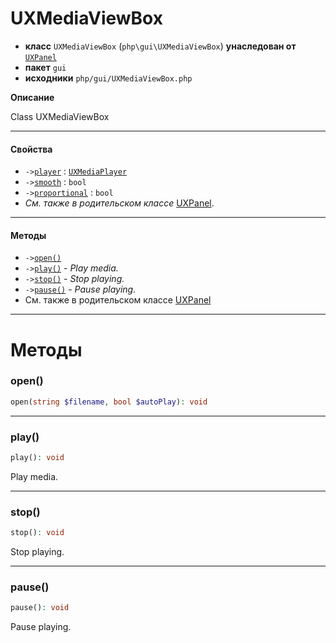 # UXMediaViewBox

- **класс** `UXMediaViewBox` (`php\gui\UXMediaViewBox`) **унаследован от** [`UXPanel`](https://github.com/jphp-compiler/jphp/blob/master/exts/jphp-gui-ext/api-docs/classes/php/gui/layout/UXPanel.ru.md)
- **пакет** `gui`
- **исходники** `php/gui/UXMediaViewBox.php`

**Описание**

Class UXMediaViewBox

---

#### Свойства

- `->`[`player`](#prop-player) : [`UXMediaPlayer`](https://github.com/jphp-compiler/jphp/blob/master/exts/jphp-gui-ext/api-docs/classes/php/gui/UXMediaPlayer.ru.md)
- `->`[`smooth`](#prop-smooth) : `bool`
- `->`[`proportional`](#prop-proportional) : `bool`
- *См. также в родительском классе* [UXPanel](https://github.com/jphp-compiler/jphp/blob/master/exts/jphp-gui-ext/api-docs/classes/php/gui/layout/UXPanel.ru.md).

---

#### Методы

- `->`[`open()`](#method-open)
- `->`[`play()`](#method-play) - _Play media._
- `->`[`stop()`](#method-stop) - _Stop playing._
- `->`[`pause()`](#method-pause) - _Pause playing._
- См. также в родительском классе [UXPanel](https://github.com/jphp-compiler/jphp/blob/master/exts/jphp-gui-ext/api-docs/classes/php/gui/layout/UXPanel.ru.md)

---
# Методы

<a name="method-open"></a>

### open()
```php
open(string $filename, bool $autoPlay): void
```

---

<a name="method-play"></a>

### play()
```php
play(): void
```
Play media.

---

<a name="method-stop"></a>

### stop()
```php
stop(): void
```
Stop playing.

---

<a name="method-pause"></a>

### pause()
```php
pause(): void
```
Pause playing.